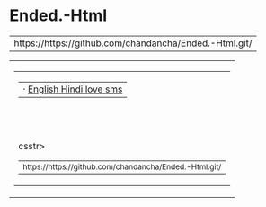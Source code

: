 # Ended.-Html
<!Doctyp html>
<head>
<html xmlns="http://www.w3.org/1999/xhtml" lang="en">
<head>
<meta http-equiv="Content-Type" content="text/html; charset=utf-8" />
<meta name="description" content="free web sms love quotes funny romantic attitude friend" />
<meta name="keywords" content="HTML,CSS,XML,JavaScript" />
<style type="text/css;>
<!--
body {
	margin: 0;  padding: 0;  margin-bottom: 15px;  margin-top: 8px;
	background: #77b;
}
body, td {
	font: 14px "Trebuchet MS", Verdana, Arial, Helvetica, sans-serif;
	}
#subTitle {
	background: #000;  color: #fff;  padding: 4px;  font-weight: bold; 
	}
#siteNavigation a, #siteNavigation .current {
	font-weight: bold;  color: #448;
	}
#siteNavigation a:link    { text-decoration: none; }
#siteNavigation a:visited { text-decoration: none; }
#siteNavigation .current { background-color: #ccd; }
#siteNavigation a:hover   { text-decoration: none;  background-color: #fff;  color: #000; }
#siteNavigation a:active  { text-decoration: none;  background-color: #ccc; }
a:link    { text-decoration: underline;  color: #00f; }
a:visited { text-decoration: underline;  color: #000; }
a:hover   { text-decoration: underline;  color: #c00; }
a:active  { text-decoration: underline; }
#pageContent {
	clear: both;
	border-bottom: 6px solid #000;
	padding: 10px;  padding-top: 20px;
	line-height: 1.65em;
 background-image: url(backblue.gif);
 background-repeat: no-repeat;
 background-position: top right;
	}
#pageContent, #siteNavigation {
	background-color: #ccd;
	}
.imgLeft  { float: left;   margin-right: 10px;  margin-bottom: 10px; }
.imgRight { float: right;  margin-left: 10px;   margin-bottom: 10px; }
hr { height: 1px;  color: #000;  background-color: #000;  margin-bottom: 15px; }
h1 { margin: 0;  font-weight: bold;  font-size: 2em; }
h2 { margin: 0;  font-weight: bold;  font-size: 1.6em; }
h3 { margin: 0;  font-weight: bold;  font-size: 1.3em; }
h4 { margin: 0;  font-weight: bold;  font-size: 1.18em; }
.blak { background-color: #000; }
.hide { display: none; }
.tableWidth { min-width: 400px; }
.tblRegular       { border-collapse: collapse; }
.tblRegular td    { padding: 6px;  background-image: url(fade.gif);  border: 2px solid #99c; }
.tblHeaderColor, .tblHeaderColor td { background: #99c; }
.tblNoBorder td   { border: 0; }
// -->
</style>
</head>
<body>
<table width="76%" border="0" align="center" cellspacing="0" cellpadding="3" class="tableWidth">
<tr>
<td id="subTitle">https://https://github.com/chandancha/Ended.-Html.git/</td>
</tr>
</table>
<table width="76%" border="0" align="center" cellspacing="0" cellpadding="0" class="tableWidth">
<tr class="blak">
<td>
<table width="100%" border="0" align="center" cellspacing="1" cellpadding="0">
<tr>
<td colspan="6"> 
<table width="100%" border="0" align="center" cellspacing="0" cellpadding="10">
</tr> 
</td 
 <TABLE BORDER="0" WIDTH="100%" CELLSPACING="1" CELLPADDING="0">
<TR>
<TD BACKGROUND="fade.gif">
&middot;
<A HREF="https://https://github.com/chandancha/Ended.-Html.git/2022/09/www-love-and-com.html">
English Hindi love sms
</A>		
</TD>
</TR>
</TABLE>
<BR>
<BR>
<BR>
<table width="76%" border="0" align="center" valign="bottom" cellspacing="0" cellpadding="0">csstr>
<td id="footer"><small>https://https://github.com/chandancha/Ended.-Html.git/</small></td>
</tr>
</table>
</body>
</html>
